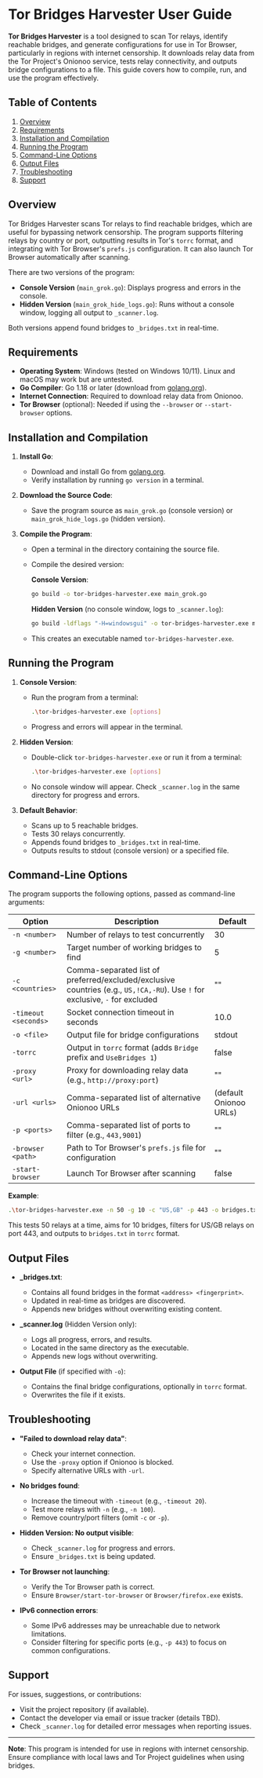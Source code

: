 # Tor Bridges Harvester User Guide

**Tor Bridges Harvester** is a tool designed to scan Tor relays, identify reachable bridges, and generate configurations for use in Tor Browser, particularly in regions with internet censorship. It downloads relay data from the Tor Project's Onionoo service, tests relay connectivity, and outputs bridge configurations to a file. This guide covers how to compile, run, and use the program effectively.

## Table of Contents
1. [Overview](#overview)
2. [Requirements](#requirements)
3. [Installation and Compilation](#installation-and-compilation)
4. [Running the Program](#running-the-program)
5. [Command-Line Options](#command-line-options)
6. [Output Files](#output-files)
7. [Troubleshooting](#troubleshooting)
8. [Support](#support)

## Overview
Tor Bridges Harvester scans Tor relays to find reachable bridges, which are useful for bypassing network censorship. The program supports filtering relays by country or port, outputting results in Tor's `torrc` format, and integrating with Tor Browser's `prefs.js` configuration. It can also launch Tor Browser automatically after scanning.

There are two versions of the program:
- **Console Version** (`main_grok.go`): Displays progress and errors in the console.
- **Hidden Version** (`main_grok_hide_logs.go`): Runs without a console window, logging all output to `_scanner.log`.

Both versions append found bridges to `_bridges.txt` in real-time.

## Requirements
- **Operating System**: Windows (tested on Windows 10/11). Linux and macOS may work but are untested.
- **Go Compiler**: Go 1.18 or later (download from [golang.org](https://golang.org/dl/)).
- **Internet Connection**: Required to download relay data from Onionoo.
- **Tor Browser** (optional): Needed if using the `--browser` or `--start-browser` options.

## Installation and Compilation

1. **Install Go**:
   - Download and install Go from [golang.org](https://golang.org/dl/).
   - Verify installation by running `go version` in a terminal.

2. **Download the Source Code**:
   - Save the program source as `main_grok.go` (console version) or `main_grok_hide_logs.go` (hidden version).

3. **Compile the Program**:
   - Open a terminal in the directory containing the source file.
   - Compile the desired version:

     **Console Version**:
     ```bash
     go build -o tor-bridges-harvester.exe main_grok.go
     ```

     **Hidden Version** (no console window, logs to `_scanner.log`):
     ```bash
     go build -ldflags "-H=windowsgui" -o tor-bridges-harvester.exe main_grok_hide_logs.go
     ```

   - This creates an executable named `tor-bridges-harvester.exe`.

## Running the Program

1. **Console Version**:
   - Run the program from a terminal:
     ```bash
     .\tor-bridges-harvester.exe [options]
     ```
   - Progress and errors will appear in the terminal.

2. **Hidden Version**:
   - Double-click `tor-bridges-harvester.exe` or run it from a terminal:
     ```bash
     .\tor-bridges-harvester.exe [options]
     ```
   - No console window will appear. Check `_scanner.log` in the same directory for progress and errors.

3. **Default Behavior**:
   - Scans up to 5 reachable bridges.
   - Tests 30 relays concurrently.
   - Appends found bridges to `_bridges.txt` in real-time.
   - Outputs results to stdout (console version) or a specified file.

## Command-Line Options
The program supports the following options, passed as command-line arguments:

| Option | Description | Default |
|--------|-------------|---------|
| `-n <number>` | Number of relays to test concurrently | 30 |
| `-g <number>` | Target number of working bridges to find | 5 |
| `-c <countries>` | Comma-separated list of preferred/excluded/exclusive countries (e.g., `US,!CA,-RU`). Use `!` for exclusive, `-` for excluded | "" |
| `-timeout <seconds>` | Socket connection timeout in seconds | 10.0 |
| `-o <file>` | Output file for bridge configurations | stdout |
| `-torrc` | Output in `torrc` format (adds `Bridge` prefix and `UseBridges 1`) | false |
| `-proxy <url>` | Proxy for downloading relay data (e.g., `http://proxy:port`) | "" |
| `-url <urls>` | Comma-separated list of alternative Onionoo URLs | (default Onionoo URLs) |
| `-p <ports>` | Comma-separated list of ports to filter (e.g., `443,9001`) | "" |
| `-browser <path>` | Path to Tor Browser's `prefs.js` file for configuration | "" |
| `-start-browser` | Launch Tor Browser after scanning | false |

**Example**:
```bash
.\tor-bridges-harvester.exe -n 50 -g 10 -c "US,GB" -p 443 -o bridges.txt -torrc
```
This tests 50 relays at a time, aims for 10 bridges, filters for US/GB relays on port 443, and outputs to `bridges.txt` in `torrc` format.

## Output Files
- **_bridges.txt**:
  - Contains all found bridges in the format `<address> <fingerprint>`.
  - Updated in real-time as bridges are discovered.
  - Appends new bridges without overwriting existing content.

- **_scanner.log** (Hidden Version only):
  - Logs all progress, errors, and results.
  - Located in the same directory as the executable.
  - Appends new logs without overwriting.

- **Output File** (if specified with `-o`):
  - Contains the final bridge configurations, optionally in `torrc` format.
  - Overwrites the file if it exists.

## Troubleshooting
- **"Failed to download relay data"**:
  - Check your internet connection.
  - Use the `-proxy` option if Onionoo is blocked.
  - Specify alternative URLs with `-url`.

- **No bridges found**:
  - Increase the timeout with `-timeout` (e.g., `-timeout 20`).
  - Test more relays with `-n` (e.g., `-n 100`).
  - Remove country/port filters (omit `-c` or `-p`).

- **Hidden Version: No output visible**:
  - Check `_scanner.log` for progress and errors.
  - Ensure `_bridges.txt` is being updated.

- **Tor Browser not launching**:
  - Verify the Tor Browser path is correct.
  - Ensure `Browser/start-tor-browser` or `Browser/firefox.exe` exists.

- **IPv6 connection errors**:
  - Some IPv6 addresses may be unreachable due to network limitations.
  - Consider filtering for specific ports (e.g., `-p 443`) to focus on common configurations.

## Support
For issues, suggestions, or contributions:
- Visit the project repository (if available).
- Contact the developer via email or issue tracker (details TBD).
- Check `_scanner.log` for detailed error messages when reporting issues.

---

**Note**: This program is intended for use in regions with internet censorship. Ensure compliance with local laws and Tor Project guidelines when using bridges.